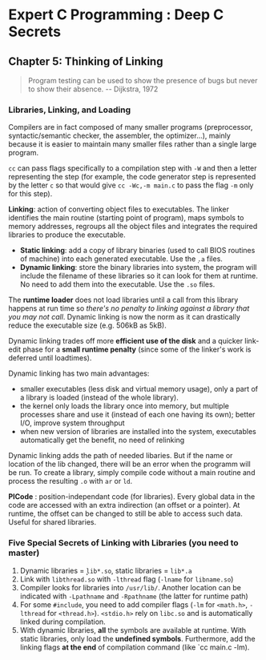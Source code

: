 Expert C Programming : Deep C Secrets
=====================================

Chapter 5: Thinking of Linking
------------------------------

> Program testing can be used to show the presence of bugs but never to show
> their absence. -- Dijkstra, 1972

### Libraries, Linking, and Loading
Compilers are in fact composed of many smaller programs (preprocessor,
syntactic/semantic checker, the assembler, the optimizer...), mainly because it
is easier to maintain many smaller files rather than a single large program.

`cc` can pass flags specifically to a compilation step with `-W` and then a
letter representing the step (for example, the code generator step is
represented by the letter `c` so that would give `cc -Wc,-m main.c` to pass the
flag `-m` only for this step).

**Linking**: action of converting object files to executables. The linker
identifies the main routine (starting point of program), maps symbols to memory
addresses, regroups all the object files and integrates the required libraries
to produce the executable.

* **Static linking**: add a copy of library binaries (used to call BIOS routines
  of machine) into each generated executable. Use the ̣`.a` files.
* **Dynamic linking**: store the binary libraries into system, the program will
  include the filename of these libraries so it can look for them at runtime. No
  need to add them into the executable. Use the `.so` files.

The **runtime loader** does not load libraries until a call from this library
happens at run time so *there's no penalty to linking against a library that you
may not call*.  Dynamic linking is now the norm as it can drastically reduce the
executable size (e.g. 506kB as 5kB).

Dynamic linking trades off more **efficient use of the disk** and a quicker
link-edit phase for a **small runtime penalty** (since some of the linker's work
is deferred until loadtimes).

Dynamic linking has two main advantages:
* smaller executables (less disk and virtual memory usage), only a part of a
  library is loaded (instead of the whole library).
* the kernel only loads the library once into memory, but multiple processes
  share and use it (instead of each one having its own); better I/O, improve
  system throughput
* when new version of libraries are installed into the system, executables
  automatically get the benefit, no need of relinking

Dynamic linking adds the path of needed libaries. But if the name or location of
the lib changed, there will be an error when the programm will be run. To create
a library, simply compile code without a main routine and process the resulting
`.o` with `ar` or `ld`.

**PICode** : position-independant code (for libraries). Every global data in the
code are accessed with an extra indirection (an offset or a pointer). At
runtime, the offset can be changed to still be able to access such data. Useful
for shared libraries.

### Five Special Secrets of Linking with Libraries (you need to master)
1. Dynamic libraries = ̣̣̣̣̣`lib*.so`, static libraries = `lib*.a`
2. Link with `libthread.so` with `-lthread` flag (`-lname` for `libname.so`)
3. Compiler looks for libraries into `/usr/lib/`. Another location can be
   indicated with `-Lpathname` and `-Rpathname` (the latter for runtime path)
4. For some `#include`, you need to add compiler flags (`-lm` for `<math.h>`,
   `-lthread` for `<thread.h>`). `<stdio.h>` rely on `libc.so` and is
   automatically linked during compilation.
5. With dynamic libraries, **all** the symbols are available at runtime. With
   static libraries, only load the **undefined symbols**. Furthermore, add the
   linking flags **at the end** of compilation command (like `cc main.c -lm).
